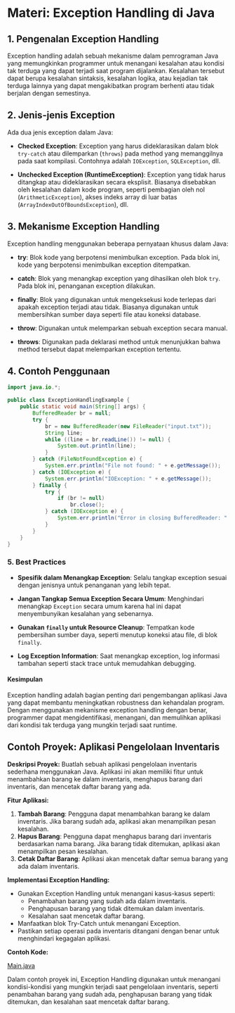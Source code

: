 # Materi: Exception Handling di Java

## 1. Pengenalan Exception Handling

Exception handling adalah sebuah mekanisme dalam pemrograman Java yang memungkinkan programmer untuk menangani kesalahan atau kondisi tak terduga yang dapat terjadi saat program dijalankan. Kesalahan tersebut dapat berupa kesalahan sintaksis, kesalahan logika, atau kejadian tak terduga lainnya yang dapat mengakibatkan program berhenti atau tidak berjalan dengan semestinya.

## 2. Jenis-jenis Exception

Ada dua jenis exception dalam Java:

- **Checked Exception**: Exception yang harus dideklarasikan dalam blok `try-catch` atau dilemparkan (`throws`) pada method yang memanggilnya pada saat kompilasi. Contohnya adalah `IOException`, `SQLException`, dll.

- **Unchecked Exception (RuntimeException)**: Exception yang tidak harus ditangkap atau dideklarasikan secara eksplisit. Biasanya disebabkan oleh kesalahan dalam kode program, seperti pembagian oleh nol (`ArithmeticException`), akses indeks array di luar batas (`ArrayIndexOutOfBoundsException`), dll.

## 3. Mekanisme Exception Handling

Exception handling menggunakan beberapa pernyataan khusus dalam Java:

- **try**: Blok kode yang berpotensi menimbulkan exception. Pada blok ini, kode yang berpotensi menimbulkan exception ditempatkan.

- **catch**: Blok yang menangkap exception yang dihasilkan oleh blok `try`. Pada blok ini, penanganan exception dilakukan.

- **finally**: Blok yang digunakan untuk mengeksekusi kode terlepas dari apakah exception terjadi atau tidak. Biasanya digunakan untuk membersihkan sumber daya seperti file atau koneksi database.

- **throw**: Digunakan untuk melemparkan sebuah exception secara manual.

- **throws**: Digunakan pada deklarasi method untuk menunjukkan bahwa method tersebut dapat melemparkan exception tertentu.

## 4. Contoh Penggunaan

```java
import java.io.*;

public class ExceptionHandlingExample {
    public static void main(String[] args) {
        BufferedReader br = null;
        try {
            br = new BufferedReader(new FileReader("input.txt"));
            String line;
            while ((line = br.readLine()) != null) {
                System.out.println(line);
            }
        } catch (FileNotFoundException e) {
            System.err.println("File not found: " + e.getMessage());
        } catch (IOException e) {
            System.err.println("IOException: " + e.getMessage());
        } finally {
            try {
                if (br != null)
                    br.close();
            } catch (IOException e) {
                System.err.println("Error in closing BufferedReader: " + e.getMessage());
            }
        }
    }
}
```

### 5. Best Practices

- **Spesifik dalam Menangkap Exception**: Selalu tangkap exception sesuai dengan jenisnya untuk penanganan yang lebih tepat.

- **Jangan Tangkap Semua Exception Secara Umum**: Menghindari menangkap `Exception` secara umum karena hal ini dapat menyembunyikan kesalahan yang sebenarnya.

- **Gunakan `finally` untuk Resource Cleanup**: Tempatkan kode pembersihan sumber daya, seperti menutup koneksi atau file, di blok `finally`.

- **Log Exception Information**: Saat menangkap exception, log informasi tambahan seperti stack trace untuk memudahkan debugging.

#### Kesimpulan

Exception handling adalah bagian penting dari pengembangan aplikasi Java yang dapat membantu meningkatkan robustness dan kehandalan program. Dengan menggunakan mekanisme exception handling dengan benar, programmer dapat mengidentifikasi, menangani, dan memulihkan aplikasi dari kondisi tak terduga yang mungkin terjadi saat runtime.

## **Contoh Proyek: Aplikasi Pengelolaan Inventaris**

**Deskripsi Proyek:**
Buatlah sebuah aplikasi pengelolaan inventaris sederhana menggunakan Java. Aplikasi ini akan memiliki fitur untuk menambahkan barang ke dalam inventaris, menghapus barang dari inventaris, dan mencetak daftar barang yang ada.

**Fitur Aplikasi:**

1. **Tambah Barang**: Pengguna dapat menambahkan barang ke dalam inventaris. Jika barang sudah ada, aplikasi akan menampilkan pesan kesalahan.
2. **Hapus Barang**: Pengguna dapat menghapus barang dari inventaris berdasarkan nama barang. Jika barang tidak ditemukan, aplikasi akan menampilkan pesan kesalahan.
3. **Cetak Daftar Barang**: Aplikasi akan mencetak daftar semua barang yang ada dalam inventaris.

**Implementasi Exception Handling:**

- Gunakan Exception Handling untuk menangani kasus-kasus seperti:
  - Penambahan barang yang sudah ada dalam inventaris.
  - Penghapusan barang yang tidak ditemukan dalam inventaris.
  - Kesalahan saat mencetak daftar barang.
- Manfaatkan blok Try-Catch untuk menangani Exception.
- Pastikan setiap operasi pada inventaris ditangani dengan benar untuk menghindari kegagalan aplikasi.

**Contoh Kode:**

[Main.java](Main.java)

Dalam contoh proyek ini, Exception Handling digunakan untuk menangani kondisi-kondisi yang mungkin terjadi saat pengelolaan inventaris, seperti penambahan barang yang sudah ada, penghapusan barang yang tidak ditemukan, dan kesalahan saat mencetak daftar barang.
